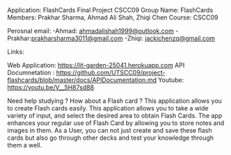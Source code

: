 Application: FlashCards
Final Project CSCC09
Group Name: FlashCards
Members: Prakhar Sharma, Ahmad Ali Shah, Zhiqi Chen
Course: CSCC09

Perosnal email: 
    -Ahmad: ahmadalishah1999@outlook.com
    -Prakhar:prakharsharma3011@gmail.com
    -Zhiqi: jackichenzq@gmail.com


Links:

Web Application: https://lit-garden-25041.herokuapp.com
API Documnetation : https://github.com/UTSCC09/project-flashcards/blob/master/docs/APIDocumentation.md
Youtube: https://youtu.be/V__5H87sd88

Need help studying ? How about a Flash card ? This application allows you to create Flash cards easily. This application allows you to take a wide variety of input, and select the desired area to obtain Flash Cards. The app enhances your regular use of Flash Card by allowing you to store notes and images in them. As a User, you can not just create and save these flash cards but also go through other decks and test your knowledge through them a well. 
